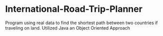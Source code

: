 # International-Road-Trip-Planner
Program using real data to find the shortest path between two countries if traveling on land. Utilized Java an Object Oriented Approach
